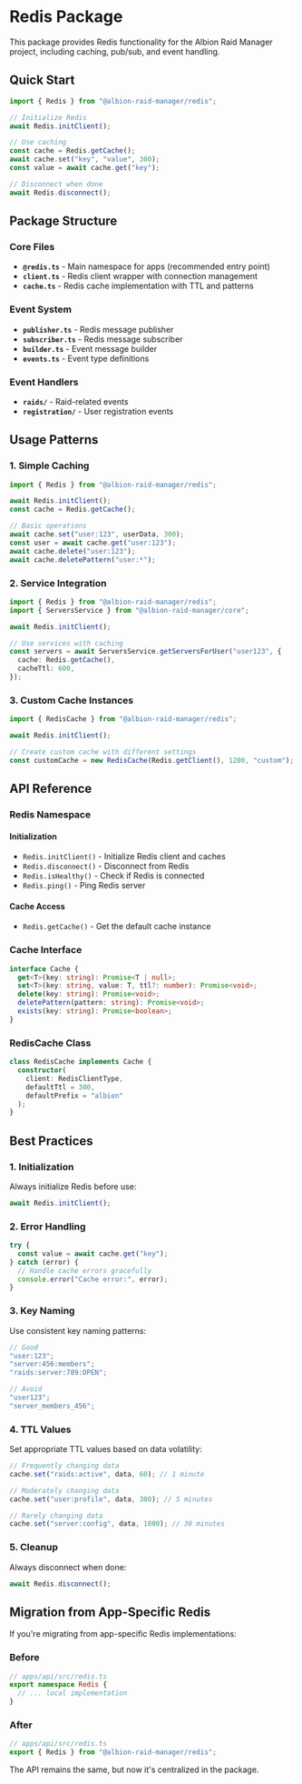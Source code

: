 # Redis Package

This package provides Redis functionality for the Albion Raid Manager project, including caching, pub/sub, and event handling.

## Quick Start

```typescript
import { Redis } from "@albion-raid-manager/redis";

// Initialize Redis
await Redis.initClient();

// Use caching
const cache = Redis.getCache();
await cache.set("key", "value", 300);
const value = await cache.get("key");

// Disconnect when done
await Redis.disconnect();
```

## Package Structure

### Core Files

- **`@redis.ts`** - Main namespace for apps (recommended entry point)
- **`client.ts`** - Redis client wrapper with connection management
- **`cache.ts`** - Redis cache implementation with TTL and patterns

### Event System

- **`publisher.ts`** - Redis message publisher
- **`subscriber.ts`** - Redis message subscriber
- **`builder.ts`** - Event message builder
- **`events.ts`** - Event type definitions

### Event Handlers

- **`raids/`** - Raid-related events
- **`registration/`** - User registration events

## Usage Patterns

### 1. Simple Caching

```typescript
import { Redis } from "@albion-raid-manager/redis";

await Redis.initClient();
const cache = Redis.getCache();

// Basic operations
await cache.set("user:123", userData, 300);
const user = await cache.get("user:123");
await cache.delete("user:123");
await cache.deletePattern("user:*");
```

### 2. Service Integration

```typescript
import { Redis } from "@albion-raid-manager/redis";
import { ServersService } from "@albion-raid-manager/core";

await Redis.initClient();

// Use services with caching
const servers = await ServersService.getServersForUser("user123", {
  cache: Redis.getCache(),
  cacheTtl: 600,
});
```

### 3. Custom Cache Instances

```typescript
import { RedisCache } from "@albion-raid-manager/redis";

await Redis.initClient();

// Create custom cache with different settings
const customCache = new RedisCache(Redis.getClient(), 1200, "custom");
```

## API Reference

### Redis Namespace

#### Initialization

- `Redis.initClient()` - Initialize Redis client and caches
- `Redis.disconnect()` - Disconnect from Redis
- `Redis.isHealthy()` - Check if Redis is connected
- `Redis.ping()` - Ping Redis server

#### Cache Access

- `Redis.getCache()` - Get the default cache instance

### Cache Interface

```typescript
interface Cache {
  get<T>(key: string): Promise<T | null>;
  set<T>(key: string, value: T, ttl?: number): Promise<void>;
  delete(key: string): Promise<void>;
  deletePattern(pattern: string): Promise<void>;
  exists(key: string): Promise<boolean>;
}
```

### RedisCache Class

```typescript
class RedisCache implements Cache {
  constructor(
    client: RedisClientType,
    defaultTtl = 300,
    defaultPrefix = "albion"
  );
}
```

## Best Practices

### 1. Initialization

Always initialize Redis before use:

```typescript
await Redis.initClient();
```

### 2. Error Handling

```typescript
try {
  const value = await cache.get("key");
} catch (error) {
  // Handle cache errors gracefully
  console.error("Cache error:", error);
}
```

### 3. Key Naming

Use consistent key naming patterns:

```typescript
// Good
"user:123";
"server:456:members";
"raids:server:789:OPEN";

// Avoid
"user123";
"server_members_456";
```

### 4. TTL Values

Set appropriate TTL values based on data volatility:

```typescript
// Frequently changing data
cache.set("raids:active", data, 60); // 1 minute

// Moderately changing data
cache.set("user:profile", data, 300); // 5 minutes

// Rarely changing data
cache.set("server:config", data, 1800); // 30 minutes
```

### 5. Cleanup

Always disconnect when done:

```typescript
await Redis.disconnect();
```

## Migration from App-Specific Redis

If you're migrating from app-specific Redis implementations:

### Before

```typescript
// apps/api/src/redis.ts
export namespace Redis {
  // ... local implementation
}
```

### After

```typescript
// apps/api/src/redis.ts
export { Redis } from "@albion-raid-manager/redis";
```

The API remains the same, but now it's centralized in the package.
